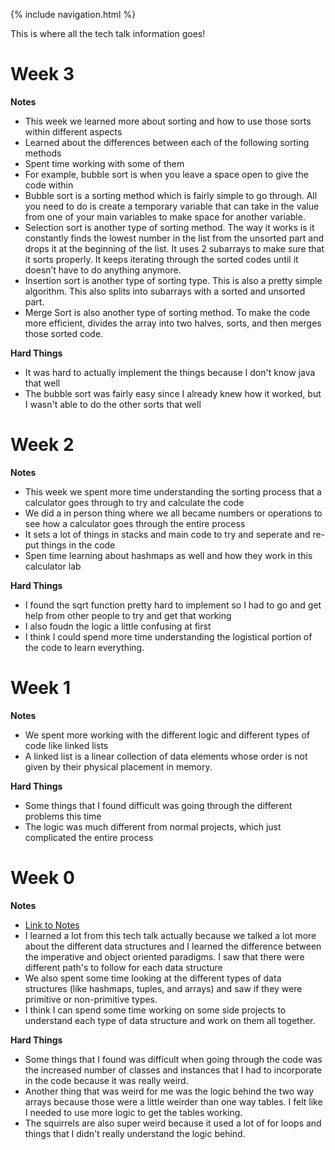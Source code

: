 {% include navigation.html %}

This is where all the tech talk information goes! 

# Week 3

**Notes**
- This week we learned more about sorting and how to use those sorts within different aspects
- Learned about the differences between each of the following sorting methods
- Spent time working with some of them
- For example, bubble sort is when you leave a space open to give the code within
- Bubble sort is a sorting method which is fairly simple to go through. All you need to do is create a temporary variable that can take in the value from one of your main variables to make space for another variable.
- Selection sort is another type of sorting method. The way it works is it constantly finds the lowest number in the list from the unsorted part and drops it at the beginning of the list. It uses 2 subarrays to make sure that it sorts properly. It keeps iterating through the sorted codes until it doesn’t have to do anything anymore.
- Insertion sort is another type of sorting type. This is also a pretty simple algorithm. This also splits into subarrays with a sorted and unsorted part.
- Merge Sort is also another type of sorting method. To make the code more efficient, divides the array into two halves, sorts, and then merges those sorted code.

**Hard Things**
- It was hard to actually implement the things because I don't know java that well 
- The bubble sort was fairly easy since I already knew how it worked, but I wasn't able to do the other sorts that well

# Week 2

**Notes**
- This week we spent more time understanding the sorting process that a calculator goes through to try and calculate the code
- We did a in person thing where we all became numbers or operations to see how a calculator goes through the entire process
- It sets a lot of things in stacks and main code to try and seperate and re-put things in the code
- Spen time learning about hashmaps as well and how they work in this calculator lab

**Hard Things**
- I found the sqrt function pretty hard to implement so I had to go and get help from other people to try and get that working
- I also foudn the logic a little confusing at first 
- I think I could spend more time understanding the logistical portion of the code to learn everything. 

# Week 1

**Notes**
- We spent more working with the different logic and different types of code like linked lists
- A linked list is a linear collection of data elements whose order is not given by their physical placement in memory.

**Hard Things**
- Some things that I found difficult was going through the different problems this time
- The logic was much different from normal projects, which just complicated the entire process

# Week 0

**Notes**
- [Link to Notes](https://github.com/nighthawkcoders/nighthawk_csa/wiki/Tri-3:-Tech-Talk-0---Data-Structures)
- I learned a lot from this tech talk actually because we talked a lot more about the different data structures and I learned the difference between the imperative and object oriented paradigms. I saw that there were different path's to follow for each data structure
- We also spent some time looking at the different types of data structures (like hashmaps, tuples, and arrays) and saw if they were primitive or non-primitive types. 
- I think I can spend some time working on some side projects to understand each type of data structure and work on them all together. 

**Hard Things**
- Some things that I found was difficult when going through the code was the increased number of classes and instances that I had to incorporate in the code because it was really weird. 
- Another thing that was weird for me was the logic behind the two way arrays because those were a little weirder than one way tables. I felt like I needed to use more logic to get the tables working. 
- The squirrels are also super weird because it used a lot of for loops and things that I didn't really understand the logic behind.
